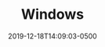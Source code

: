 ---
title: "Windows"
description: "Windows"
date: 2019-12-18T14:09:03-0500
skill: "Windows"
summary: "Windows"
image: "/img/skills/windows.png"
draft: false
weight: "0"
section: "2"
---